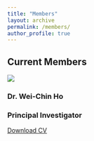 ```yaml
---
title: "Members"
layout: archive
permalink: /members/
author_profile: true
---
```


<!-- Members -->

<h2><a id="Current members"></a>Current Members</h2>

<div class="card mb-3" style="max-width: 540px;">
  <div class="row g-0">
  <div class="col-md-2">
   <img src="http://wchoEvo.github.io/images/members/who.jpg"
       class="card-img img-responsive img-thumbnail"
       style="max-width: 150px;"/>
  </div>
     <div class="col-md-10">
        <div class="card-body">
        <h3 class="card-title">Dr. Wei-Chin Ho</h3>
        <h3 class="card-title">Principal Investigator</h3>
        <p class="card-text"><a href="http://wchoEvo.github.io/files/weichinho_cv.pdf"><u>Download CV</u></a>
        </div>
     </div>
 </div>
</div>



